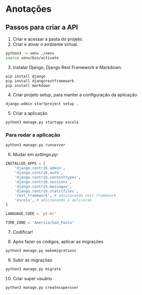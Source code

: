 # Anotações

## Passos para criar a API

1. Criar e acessar a pasta do projeto.
2. Criar e ativar o ambiente virtual.

```bash
python3 -m venv ./venv
source venv/bin/activate
```

3. Instalar Django, Django Rest Framework e Markdown.

```bash
pip install django
pip install djangorestframework
pip install markdown
```

4. Criar projeto setup, para manter a configuração da aplicação

```bash
django-admin startproject setup .
```

5. Criar a aplicação

```bash
python3 manage.py startapp escola
```

### Para rodar a aplicação

```bash
python3 manage.py runserver
```

6. Mudar em _settings.py_:

```python
INSTALLED_APPS = [
    'django.contrib.admin',
    'django.contrib.auth',
    'django.contrib.contenttypes',
    'django.contrib.sessions',
    'django.contrib.messages',
    'django.contrib.staticfiles',
    'rest_framework', # adicionando rest framework
    'escola', # adicionando a aplicacao
]
```

```python
LANGUAGE_CODE = 'pt-br'

TIME_ZONE = 'America/Sao_Paulo'
```

7. Codificar!

8. Após fazer os códigos, aplicar as migrações

```bash
python3 manage.py makemigrations
```

9. Subir as migrações

```bash
python3 manage.py migrate
```

10. Criar super usuário

```bash
python3 manage.py createsuperuser
```
